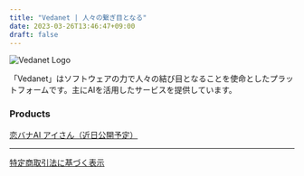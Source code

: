 ```yaml
---
title: "Vedanet | 人々の繋ぎ目となる"
date: 2023-03-26T13:46:47+09:00
draft: false
---
```


![Vedanet Logo](/images/vedanet-with-name.png)

「Vedanet」はソフトウェアの力で人々の結び目となることを使命としたプラットフォームです。主にAIを活用したサービスを提供しています。

### Products

[恋バナAI アイさん（近日公開予定）](posts/product-koibana-ai)

---
[特定商取引法に基づく表示](/posts/transaction-info)